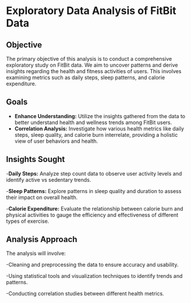 # **Exploratory Data Analysis of FitBit Data**

## **Objective**

The primary objective of this analysis is to conduct a comprehensive exploratory study on FitBit data. We aim to uncover patterns and derive insights regarding the health and 
 fitness activities of users. This involves examining metrics such as daily steps, sleep patterns, and calorie expenditure.

## **Goals**
- **Enhance Understanding:** Utilize the insights gathered from the data to better understand health and wellness trends among FitBit users.
- **Correlation Analysis:** Investigate how various health metrics like daily steps, sleep quality, and calorie burn interrelate, providing a holistic view of user behaviors and health.
  
## **Insights Sought**

-**Daily Steps:** Analyze step count data to observe user activity levels and identify active vs sedentary trends.

-**Sleep Patterns:** Explore patterns in sleep quality and duration to assess their impact on overall health.

-**Calorie Expenditure:** Evaluate the relationship between calorie burn and physical activities to gauge the efficiency and effectiveness of different types of exercise.

## **Analysis Approach**

The analysis will involve:

-Cleaning and preprocessing the data to ensure accuracy and usability.

-Using statistical tools and visualization techniques to identify trends and patterns.

-Conducting correlation studies between different health metrics.
